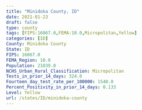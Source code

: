 ```yaml
---
title: "Minidoka County, ID"
date: 2021-01-23
draft: false
type: county
tags: [FIPS:16067.0,FEMA:10.0,Micropolitan,Yellow]
categories: [ID]
County: Minidoka County
State: ID
FIPS: 16067.0
FEMA_Region: 10.0
Population: 21039.0
NCHS_Urban_Rural_Classification: Micropolitan
Tests_in_prior_14_days: 324.0
Fourteen_day_test_rate_per_100000: 1540.0
Percent_Positivity_in_prior_14_days: 0.133
Level: Yellow
url: /states/ID/minidoka-county
---
```



